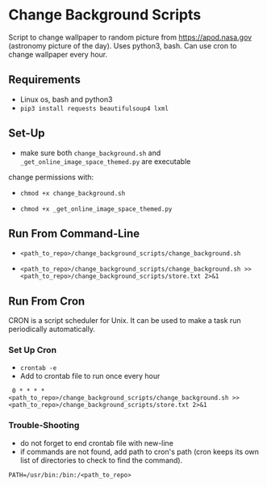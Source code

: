 # Change Background Scripts

Script to change wallpaper to random picture from https://apod.nasa.gov (astronomy picture of the day). Uses python3, bash. Can use cron to change wallpaper every hour.

## Requirements
* Linux os, bash and python3
* `pip3 install requests beautifulsoup4 lxml`

## Set-Up
* make sure both `change_background.sh` and `_get_online_image_space_themed.py` are executable

change permissions with:
* `chmod +x change_background.sh`

* `chmod +x _get_online_image_space_themed.py`

## Run From Command-Line
* `<path_to_repo>/change_background_scripts/change_background.sh`

* `<path_to_repo>/change_background_scripts/change_background.sh >>
 <path_to_repo>/change_background_scripts/store.txt 2>&1`

## Run From Cron

CRON is a script scheduler for Unix. It can be used to make a task run periodically automatically.

### Set Up Cron

* `crontab -e`
* Add to crontab file to run once every hour

```
 0 * * * * <path_to_repo>/change_background_scripts/change_background.sh >> <path_to_repo>/change_background_scripts/store.txt 2>&1
```

### Trouble-Shooting

* do not forget to end crontab file with new-line
* if commands are not found, add path to cron's path (cron keeps its own list of directories to check to find the command).

```
PATH=/usr/bin:/bin:/<path_to_repo>
```
